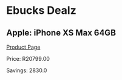 
# Ebucks Dealz
## Apple: iPhone XS Max 64GB
[Product Page](https://www.ebucks.com/web/shop/productSelected.do?prodId=465634326&catId=728494580)

Price: R20799.00

Savings: 2830.0


	